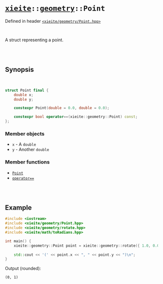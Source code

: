 # [`xieite`](../../README.md)`::`[`geometry`](../../docs/geometry.md)`::Point`
Defined in header [`<xieite/geometry/Point.hpp>`](../../include/xieite/geometry/Point.hpp)

<br/>

A struct representing a point.

<br/><br/>

## Synopsis

<br/>

```cpp
struct Point final {
	double x;
	double y;

	constexpr Point(double = 0.0, double = 0.0);

	constexpr bool operator==(xieite::geometry::Point) const;
};
```
### Member objects
- `x` - A `double`
- `y` - Another `double`
### Member functions
- [`Point`](../../docs/geometry/Point/constructor.md)
- [`operator==`](../../docs/geometry/Point/operatorEquals.md)

<br/><br/>

## Example
```cpp
#include <iostream>
#include <xieite/geometry/Point.hpp>
#include <xieite/geometry/rotate.hpp>
#include <xieite/math/toRadians.hpp>

int main() {
	xieite::geometry::Point point = xieite::geometry::rotate({ 1.0, 0.0 }, xieite::math::toRadians(90.0));
	
	std::cout << '(' << point.x << ", " << point.y << ")\n";
}
```
Output (rounded):
```
(0, 1)
```
